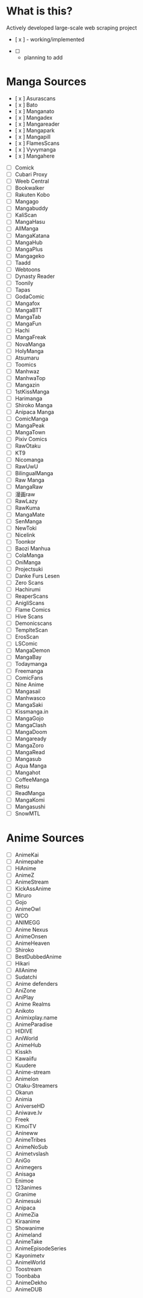 # What is this?
Actively developed large-scale web scraping project

- [ x ] - working/implemented
- [  ] - planning to add

# Manga Sources
- [ x ] Asurascans
- [ x ] Bato
- [ x ] Manganato
- [ x ] Mangadex
- [ x ] Mangareader
- [ x ] Mangapark
- [ x ] Mangapill
- [ x ] FlamesScans
- [ x ] Vyvymanga
- [ x ] Mangahere
- [  ] Comick
- [  ] Cubari Proxy
- [  ] Weeb Central
- [  ] Bookwalker
- [  ] Rakuten Kobo
- [  ] Mangago
- [  ] Mangabuddy
- [  ] KaliScan
- [  ] MangaHasu
- [  ] AllManga
- [  ] MangaKatana
- [  ] MangaHub
- [  ] MangaPlus
- [  ] Mangageko
- [  ] Taadd
- [  ] Webtoons
- [  ] Dynasty Reader
- [  ] Toonily
- [  ] Tapas
- [  ] GodaComic
- [  ] Mangafox
- [  ] MangaBTT
- [  ] MangaTab
- [  ] MangaFun
- [  ] Hachi
- [  ] MangaFreak
- [  ] NovaManga
- [  ] HolyManga
- [  ] Atsumaru
- [  ] Toomics
- [  ] Manhwaz
- [  ] ManhwaTop
- [  ] Mangazin
- [  ] 1stKissManga
- [  ] Harimanga
- [  ] Shiroko Manga
- [  ] Anipaca Manga
- [  ] ComicManga
- [  ] MangaPeak
- [  ] MangaTown
- [  ] Pixiv Comics
- [  ] RawOtaku
- [  ] KT9
- [  ] Nicomanga
- [  ] RawUwU
- [  ] BilingualManga
- [  ] Raw Manga
- [  ] MangaRaw
- [  ] 漫画raw
- [  ] RawLazy
- [  ] RawKuma
- [  ] MangaMate
- [  ] SenManga
- [  ] NewToki
- [  ] Nicelink
- [  ] Toonkor
- [  ] Baozi Manhua
- [  ] ColaManga
- [  ] OniManga
- [  ] Projectsuki
- [  ] Danke Furs Lesen
- [  ] Zero Scans
- [  ] Hachirumi
- [  ] ReaperScans
- [  ] AnigliScans
- [  ] Flame Comics
- [  ] Hive Scans
- [  ] Demonicscans
- [  ] TemplteScan
- [  ] ErosScan
- [  ] LSComic
- [  ] MangaDemon
- [  ] MangaBay
- [  ] Todaymanga
- [  ] Freemanga
- [  ] ComicFans
- [  ] Nine Anime
- [  ] Mangasail
- [  ] Manhwasco
- [  ] MangaSaki
- [  ] Kissmanga.in
- [  ] MangaGojo
- [  ] MangaClash
- [  ] MangaDoom
- [  ] Mangaready
- [  ] MangaZoro
- [  ] MangaRead
- [  ] Mangasub
- [  ] Aqua Manga
- [  ] Mangahot
- [  ] CoffeeManga
- [  ] Retsu
- [  ] ReadManga
- [  ] MangaKomi
- [  ] Mangasushi
- [  ] SnowMTL

# Anime Sources
- [  ] AnimeKai
- [  ] Animepahe
- [  ] HiAnime
- [  ] AnimeZ
- [  ] AnimeStream
- [  ] KickAssAnime
- [  ] Miruro
- [  ] Gojo
- [  ] AnimeOwl
- [  ] WCO
- [  ] ANIMEGG
- [  ] Anime Nexus
- [  ] AnimeOnsen
- [  ] AnimeHeaven
- [  ] Shiroko
- [  ] BestDubbedAnime
- [  ] Hikari
- [  ] AllAnime
- [  ] Sudatchi
- [  ] Anime defenders
- [  ] AniZone
- [  ] AniPlay
- [  ] Anime Realms
- [  ] Anikoto
- [  ] Animixplay.name
- [  ] AnimeParadise
- [  ] HIDIVE
- [  ] AniWorld
- [  ] AnimeHub
- [  ] Kisskh
- [  ] Kawaiifu
- [  ] Kuudere
- [  ] Anime-stream
- [  ] Animelon
- [  ] Otaku-Streamers
- [  ] Okarun
- [  ] Animia
- [  ] AniverseHD
- [  ] Aniwave.lv
- [  ] Freek
- [  ] KimoiTV
- [  ] Anineww
- [  ] AnimeTribes
- [  ] AnimeNoSub
- [  ] Animetvslash
- [  ] AniGo
- [  ] Animegers
- [  ] Anisaga
- [  ] Enimoe
- [  ] 123animes
- [  ] Granime
- [  ] Animesuki
- [  ] Anipaca
- [  ] AnimeZia
- [  ] Kiraanime
- [  ] Showanime
- [  ] Animeland
- [  ] AnimeTake
- [  ] AnimeEpisodeSeries
- [  ] Kayonimetv
- [  ] AnimeWorld
- [  ] Toostream
- [  ] Toonbaba
- [  ] AnimeDekho
- [  ] AnimeDUB
